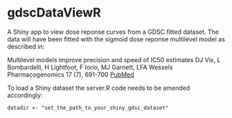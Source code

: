 # gdscDataViewR

A Shiny app to view dose reponse curves from a GDSC fitted dataset. The data will have been fitted with the sigmoid dose reponse multilevel model as described in:

Multilevel models improve precision and speed of IC50 estimates
DJ Vis, L Bombardelli, H Lightfoot, F Iorio, MJ Garnett, LFA Wessels
Pharmacogenomics 17 (7), 691-700 [PubMed](https://www.ncbi.nlm.nih.gov/pubmed/27180993)

To load a Shiny dataset the server.R code needs to be amended accordingly:

```
datadir <- "set_the_path_to_your_shiny_gdsc_dataset"
```
